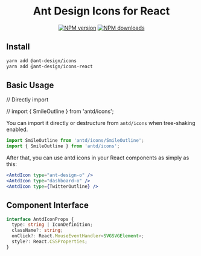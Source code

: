 <h1 align="center">
Ant Design Icons for React
</h1>

<div align="center">

[![NPM version](https://img.shields.io/npm/v/@ant-design/icons-react.svg?style=flat)](https://npmjs.org/package/@ant-design/icons-react)
[![NPM downloads](http://img.shields.io/npm/dm/@ant-design/icons-react.svg?style=flat)](https://npmjs.org/package/@ant-design/icons-react)

</div>

## Install

```bash
yarn add @ant-design/icons
yarn add @ant-design/icons-react
```

## Basic Usage

// Directly import


// 
import { SmileOutline } from 'antd/icons';

You can import it directly or destructure from `antd/icons` when tree-shaking enabled.

```ts
import SmileOutline from 'antd/icons/SmileOutline';
import { SmileOutline } from 'antd/icons';
```

After that, you can use antd icons in your React components as simply as this:

```jsx
<AntdIcon type="ant-design-o" />
<AntdIcon type="dashboard-o" />
<AntdIcon type={TwitterOutline} />
```

## Component Interface

```ts
interface AntdIconProps {
  type: string | IconDefinition;
  className?: string;
  onClick?: React.MouseEventHandler<SVGSVGElement>;
  style?: React.CSSProperties;
}
```
